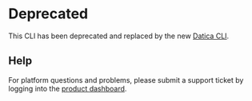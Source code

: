 # Deprecated

This CLI has been deprecated and replaced by the new [Datica CLI](https://github.com/daticahealth/cli). 

## Help

For platform questions and problems, please submit a support ticket by logging into the [product dashboard](https://product.datica.com).
